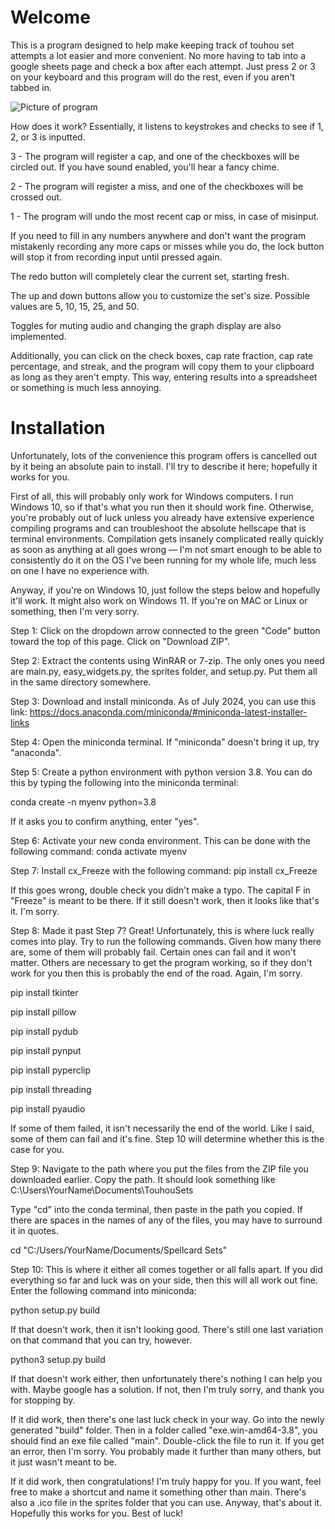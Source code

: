 # Welcome

This is a program designed to help make keeping track of touhou set attempts a lot easier and more convenient. 
No more having to tab into a google sheets page and check a box after each attempt. Just press 2 or 3 on your keyboard and this program will do the rest, even if you aren't tabbed in.

![Picture of program](https://cdn.discordapp.com/attachments/1132881701580845186/1265162213556224041/image.png?ex=66a081a1&is=669f3021&hm=f25ad67f7f5c598cff88205b9ce3098cb15050185761d4532751bdc207057767&)

How does it work? Essentially, it listens to keystrokes and checks to see if 1, 2, or 3 is inputted.

3 - The program will register a cap, and one of the checkboxes will be circled out. If you have sound enabled, you'll hear a fancy chime.

2 - The program will register a miss, and one of the checkboxes will be crossed out.

1 - The program will undo the most recent cap or miss, in case of misinput.

If you need to fill in any numbers anywhere and don't want the program mistakenly recording any more caps or misses while you do, the lock button will stop it from recording input until pressed again.

The redo button will completely clear the current set, starting fresh.

The up and down buttons allow you to customize the set's size. Possible values are 5, 10, 15, 25, and 50.

Toggles for muting audio and changing the graph display are also implemented.

Additionally, you can click on the check boxes, cap rate fraction, cap rate percentage, and streak, and the program will copy them to your clipboard as long as they aren't empty. This way, entering results into a spreadsheet or something is much less annoying.



# Installation

Unfortunately, lots of the convenience this program offers is cancelled out by it being an absolute pain to install. I'll try to describe it here; hopefully it works for you.

First of all, this will probably only work for Windows computers. I run Windows 10, so if that's what you run then it should work fine.
Otherwise, you're probably out of luck unless you already have extensive experience compiling programs and can troubleshoot the absolute hellscape that is terminal environments.
Compilation gets insanely complicated really quickly as soon as anything at all goes wrong — I'm not smart enough to be able to consistently do it on the OS I've been running for my whole life, much less on one I have no experience with.

Anyway, if you're on Windows 10, just follow the steps below and hopefully it'll work. It might also work on Windows 11. If you're on MAC or Linux or something, then I'm very sorry.

Step 1: Click on the dropdown arrow connected to the green "Code" button toward the top of this page. Click on "Download ZIP".

Step 2: Extract the contents using WinRAR or 7-zip. The only ones you need are main.py, easy_widgets.py, the sprites folder, and setup.py. Put them all in the same directory somewhere.

Step 3: Download and install miniconda. As of July 2024, you can use this link:
https://docs.anaconda.com/miniconda/#miniconda-latest-installer-links

Step 4: Open the miniconda terminal. If "miniconda" doesn't bring it up, try "anaconda".

Step 5: Create a python environment with python version 3.8. You can do this by typing the following into the miniconda terminal:

conda create -n myenv python=3.8

If it asks you to confirm anything, enter "yes".

Step 6: Activate your new conda environment. This can be done with the following command: conda activate myenv

Step 7: Install cx_Freeze with the following command: pip install cx_Freeze

If this goes wrong, double check you didn't make a typo. The capital F in "Freeze" is meant to be there. If it still doesn't work, then it looks like that's it. I'm sorry.

Step 8: Made it past Step 7? Great! Unfortunately, this is where luck really comes into play. Try to run the following commands. Given how many there are, some of them will probably fail.
Certain ones can fail and it won't matter. Others are necessary to get the program working, so if they don't work for you then this is probably the end of the road. Again, I'm sorry.

pip install tkinter

pip install pillow

pip install pydub

pip install pynput

pip install pyperclip

pip install threading

pip install pyaudio

If some of them failed, it isn't necessarily the end of the world. Like I said, some of them can fail and it's fine. Step 10 will determine whether this is the case for you.

Step 9: Navigate to the path where you put the files from the ZIP file you downloaded earlier. Copy the path. It should look something like C:\Users\YourName\Documents\TouhouSets

Type "cd" into the conda terminal, then paste in the path you copied. If there are spaces in the names of any of the files, you may have to surround it in quotes.

cd "C:/Users/YourName/Documents/Spellcard Sets"

Step 10: This is where it either all comes together or all falls apart. If you did everything so far and luck was on your side, then this will all work out fine. Enter the following command into miniconda:

python setup.py build

If that doesn't work, then it isn't looking good. There's still one last variation on that command that you can try, however.

python3 setup.py build

If that doesn't work either, then unfortunately there's nothing I can help you with. Maybe google has a solution. If not, then I'm truly sorry, and thank you for stopping by.

If it did work, then there's one last luck check in your way. Go into the newly generated "build" folder. Then in a folder called "exe.win-amd64-3.8", you should find an exe file called "main".
Double-click the file to run it. If you get an error, then I'm sorry. You probably made it further than many others, but it just wasn't meant to be.

If it did work, then congratulations! I'm truly happy for you. If you want, feel free to make a shortcut and name it something other than main. There's also a .ico file in the sprites folder that you can use. Anyway, that's about it. Hopefully this works for you. Best of luck!


